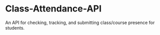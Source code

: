 # Class-Attendance-API
An API for checking, tracking, and submitting class/course presence for students.
